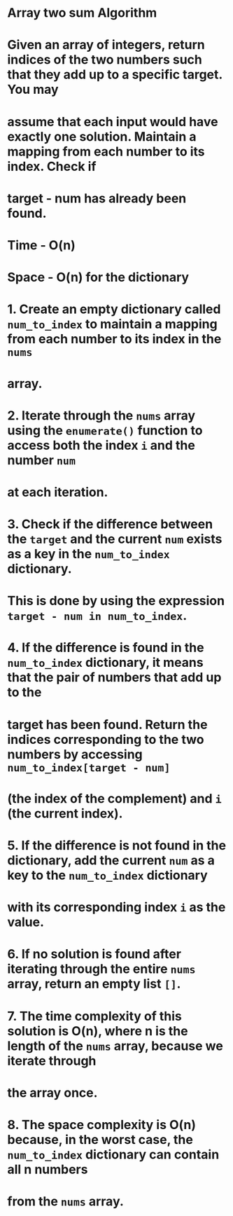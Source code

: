 # Array two sum Algorithm


# Given an array of integers, return indices of the two numbers such that they add up to a specific target. You may 
# assume that each input would have exactly one solution. Maintain a mapping from each number to its index. Check if 
# target - num has already been found.
# Time - O(n)
# Space - O(n) for the dictionary


# 1. Create an empty dictionary called `num_to_index` to maintain a mapping from each number to its index in the `nums`
   # array.
# 2. Iterate through the `nums` array using the `enumerate()` function to access both the index `i` and the number `num` 
   # at each iteration.
# 3. Check if the difference between the `target` and the current `num` exists as a key in the `num_to_index` dictionary. 
   # This is done by using the expression `target - num in num_to_index`.
# 4. If the difference is found in the `num_to_index` dictionary, it means that the pair of numbers that add up to the 
   # target has been found. Return the indices corresponding to the two numbers by accessing `num_to_index[target - num]` 
   # (the index of the complement) and `i` (the current index).
# 5. If the difference is not found in the dictionary, add the current `num` as a key to the `num_to_index` dictionary 
   # with its corresponding index `i` as the value.
# 6. If no solution is found after iterating through the entire `nums` array, return an empty list `[]`.
# 7. The time complexity of this solution is O(n), where n is the length of the `nums` array, because we iterate through 
   # the array once.
# 8. The space complexity is O(n) because, in the worst case, the `num_to_index` dictionary can contain all n numbers 
   # from the `nums` array.

   


